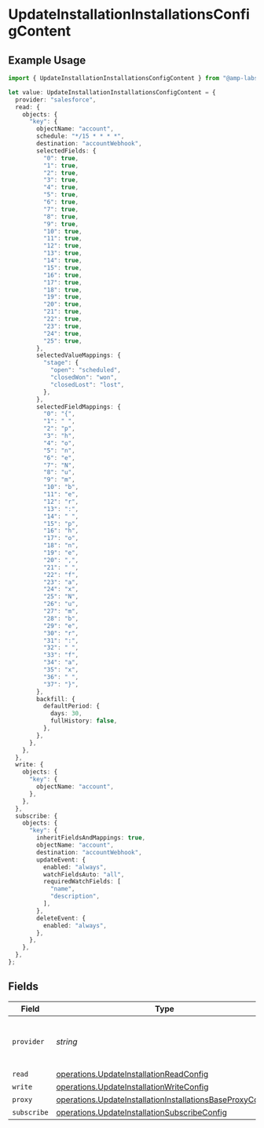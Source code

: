 # UpdateInstallationInstallationsConfigContent

## Example Usage

```typescript
import { UpdateInstallationInstallationsConfigContent } from "@amp-labs/sdk-node-platform/models/operations";

let value: UpdateInstallationInstallationsConfigContent = {
  provider: "salesforce",
  read: {
    objects: {
      "key": {
        objectName: "account",
        schedule: "*/15 * * * *",
        destination: "accountWebhook",
        selectedFields: {
          "0": true,
          "1": true,
          "2": true,
          "3": true,
          "4": true,
          "5": true,
          "6": true,
          "7": true,
          "8": true,
          "9": true,
          "10": true,
          "11": true,
          "12": true,
          "13": true,
          "14": true,
          "15": true,
          "16": true,
          "17": true,
          "18": true,
          "19": true,
          "20": true,
          "21": true,
          "22": true,
          "23": true,
          "24": true,
          "25": true,
        },
        selectedValueMappings: {
          "stage": {
            "open": "scheduled",
            "closedWon": "won",
            "closedLost": "lost",
          },
        },
        selectedFieldMappings: {
          "0": "{",
          "1": " ",
          "2": "p",
          "3": "h",
          "4": "o",
          "5": "n",
          "6": "e",
          "7": "N",
          "8": "u",
          "9": "m",
          "10": "b",
          "11": "e",
          "12": "r",
          "13": ":",
          "14": " ",
          "15": "p",
          "16": "h",
          "17": "o",
          "18": "n",
          "19": "e",
          "20": ",",
          "21": " ",
          "22": "f",
          "23": "a",
          "24": "x",
          "25": "N",
          "26": "u",
          "27": "m",
          "28": "b",
          "29": "e",
          "30": "r",
          "31": ":",
          "32": " ",
          "33": "f",
          "34": "a",
          "35": "x",
          "36": " ",
          "37": "}",
        },
        backfill: {
          defaultPeriod: {
            days: 30,
            fullHistory: false,
          },
        },
      },
    },
  },
  write: {
    objects: {
      "key": {
        objectName: "account",
      },
    },
  },
  subscribe: {
    objects: {
      "key": {
        inheritFieldsAndMappings: true,
        objectName: "account",
        destination: "accountWebhook",
        updateEvent: {
          enabled: "always",
          watchFieldsAuto: "all",
          requiredWatchFields: [
            "name",
            "description",
          ],
        },
        deleteEvent: {
          enabled: "always",
        },
      },
    },
  },
};
```

## Fields

| Field                                                                                                                                  | Type                                                                                                                                   | Required                                                                                                                               | Description                                                                                                                            | Example                                                                                                                                |
| -------------------------------------------------------------------------------------------------------------------------------------- | -------------------------------------------------------------------------------------------------------------------------------------- | -------------------------------------------------------------------------------------------------------------------------------------- | -------------------------------------------------------------------------------------------------------------------------------------- | -------------------------------------------------------------------------------------------------------------------------------------- |
| `provider`                                                                                                                             | *string*                                                                                                                               | :heavy_check_mark:                                                                                                                     | The SaaS API that we are integrating with.                                                                                             | salesforce                                                                                                                             |
| `read`                                                                                                                                 | [operations.UpdateInstallationReadConfig](../../models/operations/updateinstallationreadconfig.md)                                     | :heavy_minus_sign:                                                                                                                     | N/A                                                                                                                                    |                                                                                                                                        |
| `write`                                                                                                                                | [operations.UpdateInstallationWriteConfig](../../models/operations/updateinstallationwriteconfig.md)                                   | :heavy_minus_sign:                                                                                                                     | N/A                                                                                                                                    |                                                                                                                                        |
| `proxy`                                                                                                                                | [operations.UpdateInstallationInstallationsBaseProxyConfig](../../models/operations/updateinstallationinstallationsbaseproxyconfig.md) | :heavy_minus_sign:                                                                                                                     | N/A                                                                                                                                    |                                                                                                                                        |
| `subscribe`                                                                                                                            | [operations.UpdateInstallationSubscribeConfig](../../models/operations/updateinstallationsubscribeconfig.md)                           | :heavy_minus_sign:                                                                                                                     | N/A                                                                                                                                    |                                                                                                                                        |